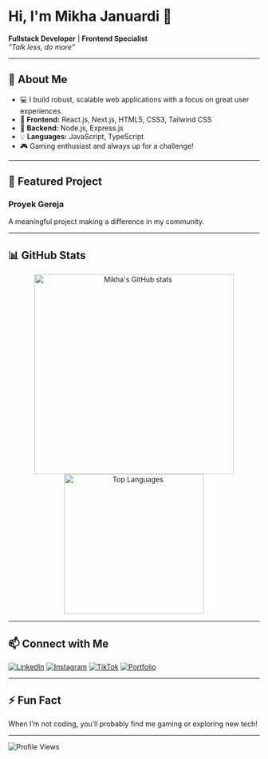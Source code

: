 # Hi, I'm Mikha Januardi 👋

**Fullstack Developer** | **Frontend Specialist**  
_"Talk less, do more"_

---

## 🚀 About Me

- 💻 I build robust, scalable web applications with a focus on great user experiences.
- 💎​ **Frontend:** React.js, Next.js, HTML5, CSS3, Tailwind CSS  
- 🔗 **Backend:** Node.js, Express.js
- 💡 **Languages:** JavaScript, TypeScript
- 🎮 Gaming enthusiast and always up for a challenge!

---

## 🌟 Featured Project

### Proyek Gereja
A meaningful project making a difference in my community.

---

## 📊 GitHub Stats

<p align="center">
  <img src="https://github-readme-stats.vercel.app/api?username=fangel123&show_icons=true&theme=radical" alt="Mikha's GitHub stats" width="400"/>
  <img src="https://github-readme-stats.vercel.app/api/top-langs/?username=fangel123&layout=compact&theme=radical" alt="Top Languages" width="280"/>
</p>

---

## 📫 Connect with Me

[![LinkedIn](https://img.shields.io/badge/-LinkedIn-0077B5?style=flat-square&logo=linkedin&logoColor=white)](https://www.linkedin.com/in/mikha-januardi/)
[![Instagram](https://img.shields.io/badge/-Instagram-E4405F?style=flat-square&logo=instagram&logoColor=white)](https://www.instagram.com/mikhajuntaq/)
[![TikTok](https://img.shields.io/badge/-TikTok-010101?style=flat-square&logo=tiktok&logoColor=white)](https://www.tiktok.com/@mikhajuntaq)
[![Portfolio](https://img.shields.io/badge/-Portfolio-informational?style=flat-square&logo=vercel&logoColor=white)](https://portfolio-mikha.vercel.app/)

---

## ⚡ Fun Fact

When I’m not coding, you’ll probably find me gaming or exploring new tech!

---

![Profile Views](https://komarev.com/ghpvc/?username=fangel123&style=flat-square)
